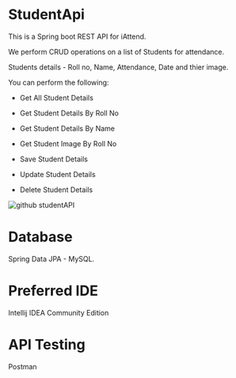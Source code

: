 # StudentApi
This is a Spring boot REST API for iAttend.

We perform CRUD operations on a list of Students for attendance.

Students details - Roll no, Name, Attendance, Date and thier image.

You can perform the following:

- Get All Student Details

- Get Student Details By Roll No

- Get Student Details By Name

- Get Student Image By Roll No

- Save Student Details

- Update Student Details

- Delete Student Details

![github studentAPI](https://github.com/THEPHD1331/StudentApi/assets/126282296/e9d98fd0-5388-4253-8e2a-ab5160bde9ae)


# Database

Spring Data JPA - MySQL.

# Preferred IDE 
 Intellij IDEA Community Edition

 # API Testing
 Postman

